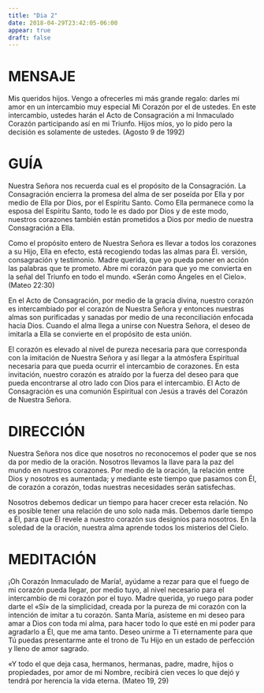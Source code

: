 ```yaml
---
title: "Dia 2"
date: 2018-04-29T23:42:05-06:00
appear: true
draft: false
---
```


# MENSAJE

Mis queridos hijos. Vengo a ofrecerles mi más grande regalo: darles mi amor en un intercambio muy especial Mi Corazón por el de ustedes. En este intercambio, ustedes harán el Acto de Consagración a mi Inmaculado Corazón participando así en mi Triunfo. Hijos míos, yo lo pido pero la decisión es solamente de ustedes. (Agosto 9 de 1992)

# GUÍA

Nuestra Señora nos recuerda cual es el propósito de la Consagración. La Consagración encierra la promesa del alma de ser poseída por Ella y por medio de Ella por Dios, por el Espíritu Santo. Como Ella permanece como la esposa del Espíritu Santo, todo le es dado por Dios y de este modo, nuestros corazones también están prometidos a Dios por medio de nuestra Consagración a Ella.

Como el propósito entero de Nuestra Señora es llevar a todos los corazones a su Hijo, Ella en efecto, está recogiendo todas las almas para Él.
versión, consagración y testimonio. Madre querida, que yo pueda poner en acción las palabras que te prometo. Abre mi corazón para que yo me convierta en la señal del Triunfo en todo el mundo.
«Serán como Ángeles en el Cielo». (Mateo 22:30)

En el Acto de Consagración, por medio de la gracia divina, nuestro corazón es intercambiado por el corazón de Nuestra Señora y entonces nuestras almas son purificadas y sanadas por medio de una reconciliación enfocada hacia Dios. Cuando el alma llega a unirse con Nuestra Señora, el deseo de imitarla a Ella se convierte en el propósito de esta unión.

El corazón es elevado al nivel de pureza necesaria para que corresponda con la imitación de Nuestra Señora y así llegar a la atmósfera Espiritual necesaria para que pueda ocurrir el intercambio de corazones. En esta invitación, nuestro corazón es atraído por la fuerza del deseo para que pueda encontrarse al otro lado con Dios para el intercambio. El Acto de Consagración es una comunión Espiritual con Jesús a través del Corazón de Nuestra Señora.

# DIRECCIÓN

Nuestra Señora nos dice que nosotros no reconocemos el poder que se nos da por medio de la oración. Nosotros llevamos la llave para la paz del mundo en nuestros corazones. Por medio de la oración, la relación entre Dios y nosotros es aumentada; y mediante este tiempo que pasamos con Él, de corazón a corazón, todas nuestras necesidades serán satisfechas.

Nosotros debemos dedicar un tiempo para hacer crecer esta relación. No es posible tener una relación de uno solo nada más. Debemos darle tiempo a Él, para que Él revele a nuestro corazón sus designios para nosotros. En la soledad de la oración, nuestra alma aprende todos los misterios del Cielo. 

# MEDITACIÓN

¡Oh Corazón Inmaculado de María!, ayúdame a rezar para que el fuego de mi corazón pueda llegar, por medio tuyo, al nivel necesario para el intercambio de mi corazón por el tuyo. Madre querida, yo ruego para poder darte el «Sí» de la simplicidad, creada por la pureza de mi corazón con la intención de imitar a tu corazón. Santa María, asísteme en mi deseo para amar a Dios con toda mi alma, para hacer todo lo que esté en mi poder para agradarlo a Él, que me ama tanto. Deseo unirme a Ti eternamente para que Tú puedas presentarme ante el trono de Tu Hijo en un estado de perfección y lleno de amor sagrado.

«Y todo el que deja casa, hermanos, hermanas, padre, madre, hijos o propiedades, por amor de mi Nombre, recibirá cien veces lo que dejó y tendrá por herencia la vida eterna. (Mateo 19, 29)
